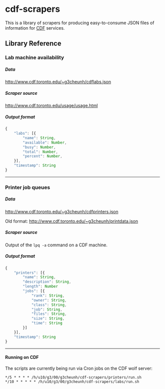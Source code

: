 # cdf-scrapers

This is a library of scrapers for producing easy-to-consume JSON files of information for [CDF](http://www.cdf.toronto.edu/) services.


## Library Reference

### Lab machine availability

##### Data
<http://www.cdf.toronto.edu/~g3cheunh/cdflabs.json>

##### Scraper source
<http://www.cdf.toronto.edu/usage/usage.html>

##### Output format
```js
{
    "labs": [{
        "name": String,
        "available": Number,
        "busy": Number,
        "total": Number,
        "percent": Number,
    }],
    "timestamp": String
}
```

------

### Printer job queues

##### Data
<http://www.cdf.toronto.edu/~g3cheunh/cdfprinters.json>

Old format: <http://www.cdf.toronto.edu/~g3cheunh/printdata.json>

##### Scraper source
Output of the `lpq -a` command on a CDF machine.

##### Output format
```js
{
    "printers": [{
        "name": String,
        "description": String,
        "length": Number
        "jobs": [{
            "rank": String,
            "owner": String,
            "class": String,
            "job": String,
            "files": String,
            "size": String,
            "time": String
        }]
    }],
    "timestamp": String
}
```

------

#### Running on CDF

The scripts are currently being run via Cron jobs on the CDF wolf server:

```
*/5 * * * * /h/u10/g3/00/g3cheunh/cdf-scrapers/printers/run.sh
*/10 * * * * * /h/u10/g3/00/g3cheunh/cdf-scrapers/labs/run.sh
```
